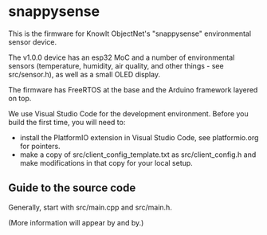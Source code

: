 # snappysense

This is the firmware for KnowIt ObjectNet's "snappysense" environmental sensor device.

The v1.0.0 device has an esp32 MoC and a number of environmental sensors (temperature, humidity,
air quality, and other things - see src/sensor.h), as well as a small OLED display.

The firmware has FreeRTOS at the base and the Arduino framework layered on top.

We use Visual Studio Code for the development environment.  Before you build the first time, you will need to:
* install the PlatformIO extension in Visual Studio Code, see platformio.org for pointers.  
* make a copy of src/client_config_template.txt as src/client_config.h and make modifications in that copy for your local setup.

## Guide to the source code

Generally, start with src/main.cpp and src/main.h.

(More information will appear by and by.)
